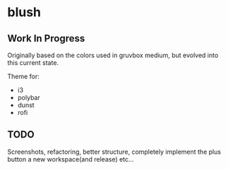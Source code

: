# blush

## Work In Progress

Originally based on the colors used in gruvbox medium, but evolved into this current state.

Theme for:

- i3
- polybar
- dunst
- rofi

## TODO

Screenshots, refactoring, better structure, completely implement the plus button a new workspace(and release) etc...